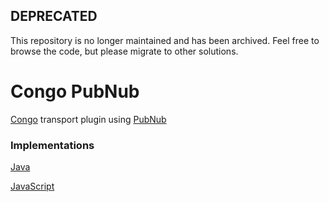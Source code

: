 ## DEPRECATED
This repository is no longer maintained and has been archived. Feel free to browse the code, but please migrate to other solutions.

# Congo PubNub
[Congo](https://github.com/Soluto/congo-core) transport plugin using [PubNub](https://www.pubnub.com/)

### Implementations
[Java](https://github.com/Soluto/congo-pubnub/tree/master/congo-pubnub-java)

[JavaScript](https://github.com/Soluto/congo-pubnub/tree/master/congo-pubnub-js)
